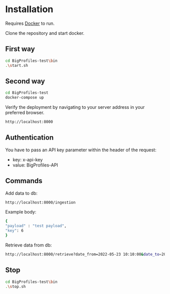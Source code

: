# Installation

Requires [Docker](https://www.docker.com/) to run.

Clone the repository and start docker.

## First way

```sh
cd BigProfiles-test\bin
.\start.sh
```

## Second way

```sh
cd BigProfiles-test
docker-compose up
```

Verify the deployment by navigating to your server address in
your preferred browser.

```sh
http://localhost:8000
```

## Authentication

You have to pass an API key parameter within the header of the request:
  - key: x-api-key
  - value: BigProfiles-API

## Commands

Add data to db:

```sh
http://localhost:8000/ingestion
```
Example body:
```sh
{
"payload" : "test payload",
"key": 6
}
```
Retrieve data from db:

```sh
http://localhost:8000/retrieve?date_from=2022-05-23 10:10:00&date_to=2022-05-23 10:12:00
```

## Stop

```sh
cd BigProfiles-test\bin
.\stop.sh
```

